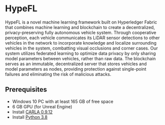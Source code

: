 # HypeFL
HypeFL is a novel machine learning framework built on Hyperledger Fabric that combines machine learning and blockchain to create a decentralized, privacy-preserving fully autonomous vehicle system. Through cooperative perception, each vehicle communicates its LiDAR sensor detections to other vehicles in the network to incorporate knowledge and localize surrounding vehicles in the system, combatting visual occlusions and corner cases. Our system utilizes federated learning to optimize data privacy by only sharing model parameters between vehicles, rather than raw data. The blockchain serves as an immutable, decentralized server that stores vehicles and model parameters as nodes, providing protection against single-point failures and eliminating the risk of malicious attacks.

## Prerequisites
* Windows 10 PC with at least 165 GB of free space
* 6 GB GPU (for Unreal Engine)
* Install [CARLA 0.9.12](https://carla.readthedocs.io/en/latest/start_quickstart/#carla-installation)
* Install [Python 3.8](https://www.python.org/downloads/release/python-380/)
